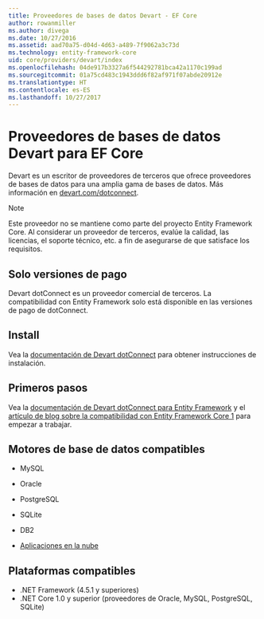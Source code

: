 ```yaml
---
title: Proveedores de bases de datos Devart - EF Core
author: rowanmiller
ms.author: divega
ms.date: 10/27/2016
ms.assetid: aad70a75-d04d-4d63-a489-7f9062a3c73d
ms.technology: entity-framework-core
uid: core/providers/devart/index
ms.openlocfilehash: 04de917b3327a6f544292781bca42a1170c199ad
ms.sourcegitcommit: 01a75cd483c1943ddd6f82af971f07abde20912e
ms.translationtype: HT
ms.contentlocale: es-ES
ms.lasthandoff: 10/27/2017
---
```

# <a name="devart-ef-core-database-providers"></a>Proveedores de bases de datos Devart para EF Core

Devart es un escritor de proveedores de terceros que ofrece proveedores de bases de datos para una amplia gama de bases de datos. Más información en [devart.com/dotconnect](https://www.devart.com/dotconnect/).

> [!NOTE]  
> Este proveedor no se mantiene como parte del proyecto Entity Framework Core. Al considerar un proveedor de terceros, evalúe la calidad, las licencias, el soporte técnico, etc. a fin de asegurarse de que satisface los requisitos.

## <a name="paid-versions-only"></a>Solo versiones de pago

Devart dotConnect es un proveedor comercial de terceros. La compatibilidad con Entity Framework solo está disponible en las versiones de pago de dotConnect.

## <a name="install"></a>Install

Vea la [documentación de Devart dotConnect](https://www.devart.com/dotconnect/) para obtener instrucciones de instalación.

## <a name="get-started"></a>Primeros pasos

Vea la [documentación de Devart dotConnect para Entity Framework](https://www.devart.com/dotconnect/entityframework.html) y el [artículo de blog sobre la compatibilidad con Entity Framework Core 1](http://blog.devart.com/entity-framework-core-1-entity-framework-7-support.html) para empezar a trabajar.

## <a name="supported-database-engines"></a>Motores de base de datos compatibles

* MySQL

* Oracle

* PostgreSQL

* SQLite

* DB2

* [Aplicaciones en la nube](https://www.devart.com/dotconnect/#cloud)

## <a name="supported-platforms"></a>Plataformas compatibles

* .NET Framework (4.5.1 y superiores)
* .NET Core 1.0 y superior (proveedores de Oracle, MySQL, PostgreSQL, SQLite)
